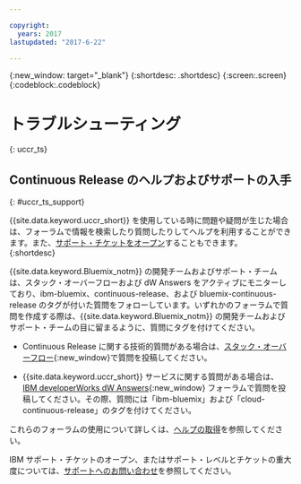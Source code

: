 ```yaml
---

copyright:
  years: 2017
lastupdated: "2017-6-22"

---
```


{:new_window: target="_blank"}
{:shortdesc: .shortdesc}
{:screen:.screen}
{:codeblock:.codeblock}

# トラブルシューティング
{: uccr_ts}


## Continuous Release のヘルプおよびサポートの入手    
{: #uccr_ts_support}  

{{site.data.keyword.uccr_short}} を使用している時に問題や疑問が生じた場合は、フォーラムで情報を検索したり質問したりしてヘルプを利用することができます。また、[サポート・チケットをオープン](https://www.{DomainName}/docs/support/index.html#open-ticket)することもできます。    
{:shortdesc}

{{site.data.keyword.Bluemix_notm}} の開発チームおよびサポート・チームは、スタック・オーバーフローおよび dW Answers をアクティブにモニターしており、ibm-bluemix、continuous-release、および bluemix-continuous-release のタグが付いた質問をフォローしています。いずれかのフォーラムで質問を作成する際は、{{site.data.keyword.Bluemix_notm}} の開発チームおよびサポート・チームの目に留まるように、質問にタグを付けてください。

* Continuous Release に関する技術的質問がある場合は、[スタック・オーバーフロー](http://stackoverflow.com/questions/ask?tags=ibm-bluemix,continuous-release){:new_window}で質問を投稿してください。

* {{site.data.keyword.uccr_short}} サービスに関する質問がある場合は、[IBM developerWorks dW Answers](https://developer.ibm.com/answers/questions/ask/?topics=continuous-release,bluemix){:new_window} フォーラムで質問を投稿してください。その際、質問には「ibm-bluemix」および「cloud-continuous-release」のタグを付けてください。

これらのフォーラムの使用について詳しくは、[ヘルプの取得](https://www.{DomainName}/docs/support/index.html#getting-help)を参照してください。

IBM サポート・チケットのオープン、またはサポート・レベルとチケットの重大度については、[サポートへのお問い合わせ](https://www.{DomainName}/docs/support/index.html#contacting-support)を参照してください。
